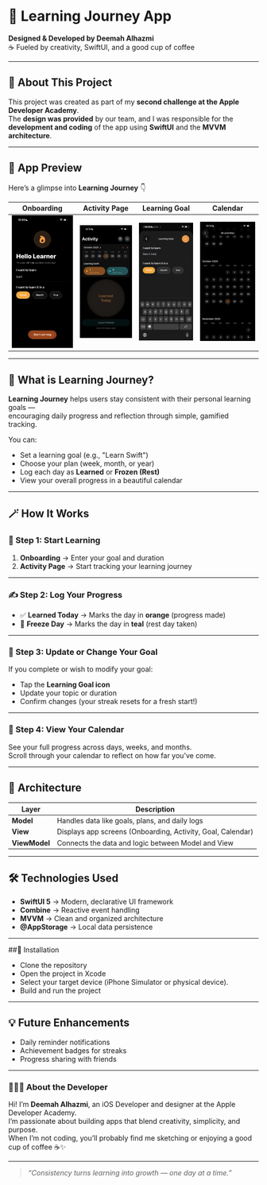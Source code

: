 # 🌱 Learning Journey App

**Designed & Developed by Deemah Alhazmi**  
☕ Fueled by creativity, SwiftUI, and a good cup of coffee  

---

## 🍎 About This Project

This project was created as part of my **second challenge at the Apple Developer Academy**.  
The **design was provided** by our team, and I was responsible for the **development and coding** of the app using **SwiftUI** and the **MVVM architecture**.

---

## 📱 App Preview

Here’s a glimpse into **Learning Journey** 👇  

| Onboarding | Activity Page | Learning Goal | Calendar |
|-------------|----------------|----------------|------------|
| <img src="Images/onboarding.PNG" width="200"/> | <img src="Images/activity.PNG" width="200"/> | <img src="Images/goal.PNG" width="200"/> | <img src="Images/calendar.PNG" width="200"/> |

---

## 🎯 What is Learning Journey?

**Learning Journey** helps users stay consistent with their personal learning goals —  
encouraging daily progress and reflection through simple, gamified tracking.

You can:
- Set a learning goal (e.g., "Learn Swift")
- Choose your plan (week, month, or year)
- Log each day as **Learned** or **Frozen (Rest)**
- View your overall progress in a beautiful calendar

---

## 🪄 How It Works

### 🧩 Step 1: Start Learning
1. **Onboarding** → Enter your goal and duration  
2. **Activity Page** → Start tracking your learning journey

---

### ✍️ Step 2: Log Your Progress  
- ✅ **Learned Today** → Marks the day in **orange** (progress made)  
- 🧊 **Freeze Day** → Marks the day in **teal** (rest day taken)

---

### 🔁 Step 3: Update or Change Your Goal  
If you complete or wish to modify your goal:
- Tap the **Learning Goal icon**
- Update your topic or duration  
- Confirm changes (your streak resets for a fresh start!)

---

### 📅 Step 4: View Your Calendar  
See your full progress across days, weeks, and months.  
Scroll through your calendar to reflect on how far you’ve come.

---

## 🧠 Architecture

| Layer | Description |
|-------|--------------|
| **Model** | Handles data like goals, plans, and daily logs |
| **View** | Displays app screens (Onboarding, Activity, Goal, Calendar) |
| **ViewModel** | Connects the data and logic between Model and View |

---

## 🛠️ Technologies Used
- **SwiftUI 5** → Modern, declarative UI framework  
- **Combine** → Reactive event handling  
- **MVVM** → Clean and organized architecture  
- **@AppStorage** → Local data persistence  

---

##📲 Installation

- Clone the repository
- Open the project in Xcode
- Select your target device (iPhone Simulator or physical device).
- Build and run the project

---

## 💡 Future Enhancements
- Daily reminder notifications  
- Achievement badges for streaks  
- Progress sharing with friends  

---

### 👩🏻‍💻 About the Developer
Hi! I’m **Deemah Alhazmi**, an iOS Developer and designer at the Apple Developer Academy.  
I’m passionate about building apps that blend creativity, simplicity, and purpose.  
When I’m not coding, you’ll probably find me sketching or enjoying a good cup of coffee ☕✨  

---

> _“Consistency turns learning into growth — one day at a time.”_
